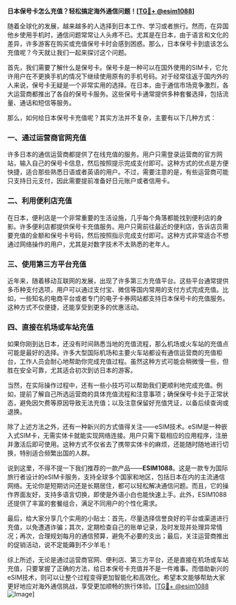 **日本保号卡怎么充值？轻松搞定海外通信问题！[[TG💪+ @esim1088](https://t.me/s/esim1088)]**

随着全球化的发展，越来越多的人选择到日本工作、学习或者旅行。然而，在异国他乡使用手机时，通信问题常常让人头疼不已。尤其是在日本，由于语言和文化的差异，许多游客在购买或充值保号卡时会感到困惑。那么，日本保号卡到底该怎么充值呢？今天就让我们一起来探讨这个问题。

首先，我们需要了解什么是保号卡。保号卡是一种可以在国外使用的SIM卡，它允许用户在不更换手机的情况下继续使用原有的手机号码。对于经常往返于国内外的人来说，保号卡无疑是一个非常实用的选择。在日本，由于通信市场竞争激烈，各大运营商都推出了各自的保号卡服务。这些保号卡通常提供多种套餐选择，包括流量、通话和短信等服务。

那么，如何给日本保号卡充值呢？其实方法并不复杂，主要有以下几种方式：

### 一、通过运营商官网充值

许多日本的通信运营商都提供了在线充值的服务。用户只需登录运营商的官方网站，输入自己的保号卡信息，然后按照提示完成支付即可。这种方式的优点是方便快捷，适合那些熟悉日语或者英语的用户。不过，需要注意的是，有些运营商可能只支持日元支付，因此需要提前准备好日元账户或者信用卡。

### 二、利用便利店充值

在日本，便利店是一个非常重要的生活设施，几乎每个角落都能找到便利店的身影。许多便利店都提供保号卡充值服务。用户只需前往最近的便利店，告诉店员需要充值的金额和保号卡号码，然后按照指示完成支付即可。这种方式非常适合不想通过网络操作的用户，尤其是对数字技术不太熟悉的老年人。

### 三、使用第三方平台充值

近年来，随着移动互联网的发展，出现了许多第三方充值平台。这些平台通常提供多币种支付选项，用户可以通过支付宝、微信等国内常用的支付方式完成充值。比如，一些知名的电商平台或者专门的电子卡券网站都支持日本保号卡的充值服务。这种方式不仅便捷，还能享受到更多的优惠活动。

### 四、直接在机场或车站充值

如果你刚到达日本，还没有时间熟悉当地的充值流程，那么机场或火车站的充值点可能是最好的选择。许多大型国际机场和主要火车站都设有通信运营商的充值柜台，工作人员会耐心地帮助你完成充值过程。虽然这种方式可能会稍微慢一些，但胜在安全可靠，尤其适合初次到访日本的游客。

当然，在实际操作过程中，还有一些小技巧可以帮助我们更顺利地完成充值。例如，提前了解自己所选运营商的具体充值流程和注意事项；确保保号卡处于正常状态，避免因欠费等原因导致无法充值；以及注意保留好充值凭证，以备后续查询或退换。

除了上述方法之外，还有一种新兴的方式值得关注——eSIM技术。eSIM是一种嵌入式SIM卡，无需实体卡就能实现网络连接。用户只需下载相应的应用程序，注册并激活后即可使用。这种方式不仅省去了携带实体卡的麻烦，还能随时随地进行切换，特别适合频繁出国的人群。

说到这里，不得不提一下我们推荐的一款产品——**ESIM1088**。这是一款专为国际旅行者设计的eSIM卡服务，支持全球多个国家和地区，包括日本在内的主流通信网络。无论你是短期访问还是长期居住，都可以轻松解决通信问题。而且，它的操作界面友好，支持多语言切换，即使是外语小白也能快速上手。此外，ESIM1088还提供了丰富的套餐组合，满足不同用户的个性化需求。

最后，给大家分享几个实用的小贴士：首先，尽量选择信誉良好的平台或渠道进行充值，以免遭遇诈骗；其次，定期检查自己的账单记录，及时发现并处理异常情况；再次，合理规划每月的通信预算，避免不必要的支出；最后，关注运营商推出的促销活动，说不定能薅到不少羊毛！

综上所述，无论是通过运营商官网、便利店、第三方平台，还是直接在机场或车站充值，只要掌握了正确的方法，给日本保号卡充值并不是一件难事。而借助新兴的eSIM技术，则可以让整个过程变得更加智能化和高效化。希望本文能够帮助大家更好地应对海外通信挑战，享受更加顺畅的旅行体验。[[TG💪+ @esim1088](https://t.me/s/esim1088) ![Image](https://i.postimg.cc/4NQfJmqS/Snipaste-2025-05-13-00-14-12.png)]